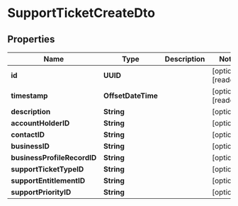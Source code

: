 

# SupportTicketCreateDto


## Properties

| Name | Type | Description | Notes |
|------------ | ------------- | ------------- | -------------|
|**id** | **UUID** |  |  [optional] [readonly] |
|**timestamp** | **OffsetDateTime** |  |  [optional] [readonly] |
|**description** | **String** |  |  [optional] |
|**accountHolderID** | **String** |  |  [optional] |
|**contactID** | **String** |  |  [optional] |
|**businessID** | **String** |  |  [optional] |
|**businessProfileRecordID** | **String** |  |  [optional] |
|**supportTicketTypeID** | **String** |  |  [optional] |
|**supportEntitlementID** | **String** |  |  [optional] |
|**supportPriorityID** | **String** |  |  [optional] |



